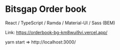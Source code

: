 # Bitsgap Order book

React / TypeScript / Ramda / Material-UI / Sass (BEM)

Link: https://orderbook-bg-km8wui9vi.vercel.app/

yarn start => http://localhost:3000/